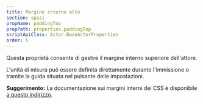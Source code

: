 ```yaml
---
title: Margine interno alto
section: spazi
propName: paddingTop
propPath: properties.paddingTop
scriptApiClass: Actor.BaseActorProperties
order: 5
---
```

Questa proprietà consente di gestire il margine interno superiore dell'attore.

L'unità di misura può essere definita direttamente durante l'immissione o tramite la guida situata nel pulsante delle impostazioni.

**Suggerimento:**
La documentazione sui margini interni dei CSS è disponibile [a questo indirizzo](https://developer.mozilla.org/fr/docs/Web/CSS/padding-top).
